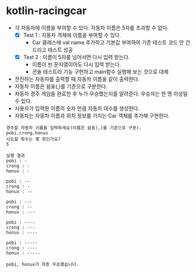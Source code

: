 # kotlin-racingcar

- 각 자동차에 이름을 부여할 수 있다. 자동차 이름은 5자를 초과할 수 없다.
  - [x] Test 1 : 자동차 객체에 이름을 부여할 수 있다.
    - Car 클래스에 val name 추가하고 기본값 부여하여 기존 테스트 코드 안 건드리고 테스트 성공
  - [x] Test 2 : 이름이 5자를 넘어서면 다시 입력 받는다.
    - 이름이 빈 문자열이어도 다시 입력 받는다.
    - 콘솔 테스트라 기능 구현하고 main함수 실행해 보는 것으로 대체
- 전진하는 자동차를 출력할 때 자동차 이름을 같이 출력한다. 
- 자동차 이름은 쉼표(,)를 기준으로 구분한다. 
- 자동차 경주 게임을 완료한 후 누가 우승했는지를 알려준다. 우승자는 한 명 이상일 수 있다.
- 사용자가 입력한 이름의 숫자 만큼 자동차 대수를 생성한다. 
- 자동차는 자동차 이름과 위치 정보를 가지는 Car 객체를 추가해 구현한다.
```
경주할 자동차 이름을 입력하세요(이름은 쉼표(,)를 기준으로 구분).
pobi,crong,honux
시도할 횟수는 몇 회인가요?
5

실행 결과
pobi : -
crong : -
honux : -

pobi : --
crong : -
honux : --

pobi : ---
crong : --
honux : ---

pobi : ----
crong : ---
honux : ----

pobi : -----
crong : ----
honux : -----

pobi, honux가 최종 우승했습니다.
```

